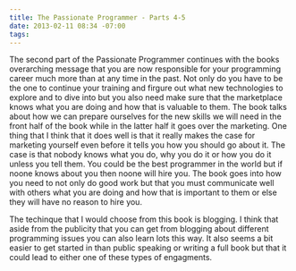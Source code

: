 ```yaml
---
title: The Passionate Programmer - Parts 4-5
date: 2013-02-11 08:34 -07:00
tags:
---
```


The second part of the Passionate Programmer continues with the books overarching message that you are now responsible for your programming career much more than at any time in the past. Not only do you have to be the one to continue your training and firgure out what new technologies to explore and to dive into but you also need make sure that the marketplace knows what you are doing and how that is valuable to them. The book talks about how we can prepare ourselves for the new skills we will need in the front half of the book while in the latter half it goes over the marketing. One thing that I think that it does well is that it really makes the case for marketing yourself even before it tells you how you should go about it. The case is that nobody knows what you do, why you do it or how you do it unless you tell them. You could be the best programmer in the world but if noone knows about you then noone will hire you. The book goes into how you need to not only do good work but that you must communicate well with others what you are doing and how that is important to them or else they will have no reason to hire you.

The techinque that I would choose from this book is blogging. I think that aside from the publicity that you can get from blogging about different programming issues you can also learn lots this way. It also seems a bit easier to get started in than public speaking or writing a full book but that it could lead to either one of these types of engagments.